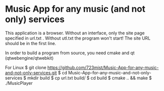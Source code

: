 # Music App for any music (and not only) services
This application is a browser. Without an interface, only the site page specified in url.txt . Without utl.txt the program won't start! The site URL should be in the first line.

In order to build a program from source, you need cmake and qt (qtwebengine/qtwebkit)

For Linux
$ git clone https://github.com/723mist/Music-App-for-any-music-and-not-only-services.git
$ cd Music-App-for-any-music-and-not-only-services
$ mkdir build 
$ cp url.txt build/
$ cd build 
$ cmake .. && make
$ ./MusicPlayer
